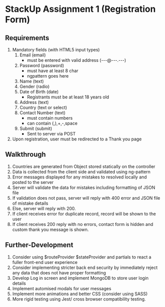 # StackUp Assignment 1 (Registration Form)

## Requirements
1. Mandatory fields (with HTML5 input types)
    1. Email (email)
        - must be entered with valid address (---@---.---)
    2. Password (password)
        - must have at least 8 char
        - ngpattern goes here
    3. Name (text)
    4. Gender (radio)
    5. Date of Birth (date)
        - Registrants must be at least 18 years old
    6. Address (text)
    7. Country (text or select)
    8. Contact Number (text)
        - must contain numbers
        - can contain (,),+,-,space
    9. Submit (submit)
        - Sent to server via POST
2. Upon registration, user must be redirected to a Thank you page


## Walkthrough

1. Countries are generated from Object stored statically on the controller
2. Data is collected from the client side and validated using ng-pattern
3. Error messages displayed for any mistakes to resolved locally and posted to the server
4. Server will validate the data for mistakes including formatting of JSON file
5. If validation does not pass, server will reply with 400 error and JSON file of mistake details
6. Else, server will reply with 200.
7. If client receives error for duplicate record, record will be shown to the user
8. If client receives 200 reply with no errors, contact form is hidden and custom thank you message is shown.

## Further-Development

1. Consider using $routeProvider $stateProvider and partials to react a fuller front-end user experience
2. Consider implementing stricter back end security by immediately reject any data that does not have proper formatting
3. Develop Log in screen and implement MongoDB to store user login details
4. Implement automised modals for user messages
5. Implement more animations and better CSS (consider using SASS)
6. More rigid testing using Jest/ cross browser compatibility testing.